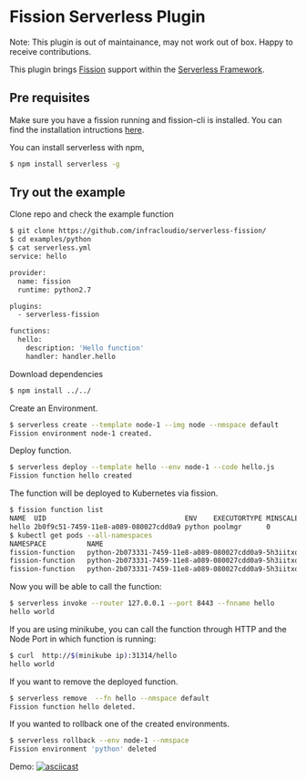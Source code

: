 
# Fission Serverless Plugin

Note: This plugin is out of maintainance, may not work out of box. Happy to receive contributions.

This plugin brings [Fission](https://github.com/fission/fission) support within the [Serverless Framework](https://github.com/serverless).



## Pre requisites

Make sure you have a fission running and fission-cli is installed. You can find the installation intructions [here](https://docs.fission.io/0.8.0/installation/installation/).

You can install serverless with npm,
```bash
$ npm install serverless -g
```

## Try out the example

Clone repo and check the example function
```bash
$ git clone https://github.com/infracloudio/serverless-fission/
$ cd examples/python
$ cat serverless.yml
service: hello

provider:
  name: fission
  runtime: python2.7

plugins:
  - serverless-fission

functions:
  hello:
    description: 'Hello function'
    handler: handler.hello
```

Download dependencies
```bash
$ npm install ../../
```
Create an Environment.
```bash
$ serverless create --template node-1 --img node --nmspace default
Fission environment node-1 created.  
```
Deploy function.
```bash
$ serverless deploy --template hello --env node-1 --code hello.js
Fission function hello created
```

The function will be deployed to Kubernetes via fission.
```bash
$ fission function list
NAME  UID                                  ENV    EXECUTORTYPE MINSCALE MAXSCALE MINCPU MAXCPU MINMEMORY MAXMEMORY TARGETCPU             
hello 2b0f9c51-7459-11e8-a089-080027cdd0a9 python poolmgr      0        1        0      0      0         0         80         
$ kubectl get pods --all-namespaces
NAMESPACE          NAME                                                              READY     STATUS        RESTARTS   AGE   
fission-function   python-2b073331-7459-11e8-a089-080027cdd0a9-5h3iitxq-66b4c56lrb   2/2       Running       0          15s             
fission-function   python-2b073331-7459-11e8-a089-080027cdd0a9-5h3iitxq-66b4c5vzpv   2/2       Running       0          15s             
fission-function   python-2b073331-7459-11e8-a089-080027cdd0a9-5h3iitxq-66b4cn8psk   2/2       Running       0          15s  

```

Now you will be able to call the function:
```bash
$ serverless invoke --router 127.0.0.1 --port 8443 --fnname hello
hello world
```

If you are using minikube, you can call the function through HTTP and the Node Port in which function is running:
```bash
$ curl  http://$(minikube ip):31314/hello
hello world
```
If you want to remove the deployed function.
```bash
$ serverless remove  --fn hello --nmspace default
Fission function hello deleted.
```
If you wanted to rollback one of the created environments.
```bash
$ serverless rollback --env node-1 --nmspace
Fission environment 'python' deleted
```
Demo:
[![asciicast](https://asciinema.org/a/J2rJ77oS1TVWy0sQEfRNzzntJ.png)](https://asciinema.org/a/J2rJ77oS1TVWy0sQEfRNzzntJ)
